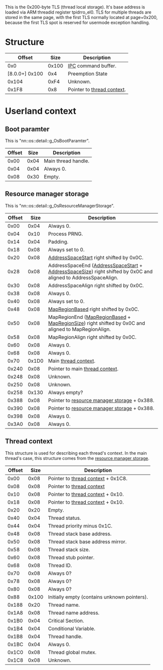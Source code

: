 This is the 0x200-byte TLS (thread local storage). It's base address is
loaded via ARM threadid register tpidrro\_el0. TLS for multiple threads
are stored in the same page, with the first TLS normally located at
page+0x200, because the first TLS spot is reserved for usermode
exception
handling.

# Structure

| Offset           | Size  | Description                                                                                           |
| ---------------- | ----- | ----------------------------------------------------------------------------------------------------- |
| 0x0              | 0x100 | [IPC](IPC%20Marshalling.md "wikilink") command buffer.                                                |
| \[8.0.0+\] 0x100 | 0x4   | Preemption State                                                                                      |
| 0x104            | 0xF4  | Unknown.                                                                                              |
| 0x1F8            | 0x8   | Pointer to [thread context](Thread%20Local%20Storage#Thread%20context.md##Thread_context "wikilink"). |

# Userland context

## Boot paramter

This is "nn::os::detail::g\_OsBootParamter".

| Offset | Size | Description         |
| ------ | ---- | ------------------- |
| 0x00   | 0x04 | Main thread handle. |
| 0x04   | 0x04 | Always 0.           |
| 0x08   | 0x30 | Empty.              |

## Resource manager storage

This is
"nn::os::detail::g\_OsResourceManagerStorage".

| Offset | Size  | Description                                                                                                                                                                                            |
| ------ | ----- | ------------------------------------------------------------------------------------------------------------------------------------------------------------------------------------------------------ |
| 0x00   | 0x04  | Always 0.                                                                                                                                                                                              |
| 0x04   | 0x10  | Process PRNG.                                                                                                                                                                                          |
| 0x14   | 0x04  | Padding.                                                                                                                                                                                               |
| 0x18   | 0x08  | Always set to 0.                                                                                                                                                                                       |
| 0x20   | 0x08  | [AddressSpaceStart](SVC#svcGetInfo.md##svcGetInfo "wikilink") right shifted by 0x0C.                                                                                                                   |
| 0x28   | 0x08  | AddressSpaceEnd ([AddressSpaceStart](SVC#svcGetInfo.md##svcGetInfo "wikilink") + [AddressSpaceSize](SVC#svcGetInfo.md##svcGetInfo "wikilink")) right shifted by 0x0C and aligned to AddressSpaceAlign. |
| 0x30   | 0x08  | AddressSpaceAlign right shifted by 0x0C.                                                                                                                                                               |
| 0x38   | 0x08  | Always 0.                                                                                                                                                                                              |
| 0x40   | 0x08  | Always set to 0.                                                                                                                                                                                       |
| 0x48   | 0x08  | [MapRegionBased](SVC#svcGetInfo.md##svcGetInfo "wikilink") right shifted by 0x0C.                                                                                                                      |
| 0x50   | 0x08  | MapRegionEnd ([MapRegionBased](SVC#svcGetInfo.md##svcGetInfo "wikilink") + [MapRegionSize](SVC#svcGetInfo.md##svcGetInfo "wikilink")) right shifted by 0x0C and aligned to MapRegionAlign.             |
| 0x58   | 0x08  | MapRegionAlign right shifted by 0x0C.                                                                                                                                                                  |
| 0x60   | 0x08  | Always 0.                                                                                                                                                                                              |
| 0x68   | 0x08  | Always 0.                                                                                                                                                                                              |
| 0x70   | 0x1D0 | Main [thread context](Thread%20Local%20Storage#Thread%20context.md##Thread_context "wikilink").                                                                                                        |
| 0x240  | 0x08  | Pointer to main [thread context](Thread%20Local%20Storage#Thread%20context.md##Thread_context "wikilink").                                                                                             |
| 0x248  | 0x08  | Unknown.                                                                                                                                                                                               |
| 0x250  | 0x08  | Unknown.                                                                                                                                                                                               |
| 0x258  | 0x130 | Always empty?                                                                                                                                                                                          |
| 0x388  | 0x08  | Pointer to [resource manager storage](Thread%20Local%20Storage#Resource%20manager%20storage.md##Resource_manager_storage "wikilink") + 0x388.                                                          |
| 0x390  | 0x08  | Pointer to [resource manager storage](Thread%20Local%20Storage#Resource%20manager%20storage.md##Resource_manager_storage "wikilink") + 0x388.                                                          |
| 0x398  | 0x08  | Always 0.                                                                                                                                                                                              |
| 0x3A0  | 0x08  | Always 0.                                                                                                                                                                                              |

## Thread context

This structure is used for describing each thread's context. In the main
thread's case, this structure comes from the [resource manager
storage](Thread%20Local%20Storage#Resource%20manager%20storage.md##Resource_manager_storage "wikilink").

| Offset | Size  | Description                                                                                                   |
| ------ | ----- | ------------------------------------------------------------------------------------------------------------- |
| 0x00   | 0x08  | Pointer to [thread context](Thread%20Local%20Storage#Thread%20context.md##Thread_context "wikilink") + 0x1C8. |
| 0x08   | 0x08  | Pointer to [thread context](Thread%20Local%20Storage#Thread%20context.md##Thread_context "wikilink")          |
| 0x10   | 0x08  | Pointer to [thread context](Thread%20Local%20Storage#Thread%20context.md##Thread_context "wikilink") + 0x10.  |
| 0x18   | 0x08  | Pointer to [thread context](Thread%20Local%20Storage#Thread%20context.md##Thread_context "wikilink") + 0x10.  |
| 0x20   | 0x20  | Empty.                                                                                                        |
| 0x40   | 0x04  | Thread status.                                                                                                |
| 0x44   | 0x04  | Thread priority minus 0x1C.                                                                                   |
| 0x48   | 0x08  | Thread stack base address.                                                                                    |
| 0x50   | 0x08  | Thread stack base address mirror.                                                                             |
| 0x58   | 0x08  | Thread stack size.                                                                                            |
| 0x60   | 0x08  | Thread stub pointer.                                                                                          |
| 0x68   | 0x08  | Thread ID.                                                                                                    |
| 0x70   | 0x08  | Always 0?                                                                                                     |
| 0x78   | 0x08  | Always 0?                                                                                                     |
| 0x80   | 0x08  | Always 0?                                                                                                     |
| 0x88   | 0x100 | Initially empty (contains unknown pointers).                                                                  |
| 0x188  | 0x20  | Thread name.                                                                                                  |
| 0x1A8  | 0x08  | Thread name address.                                                                                          |
| 0x1B0  | 0x04  | Critical Section.                                                                                             |
| 0x1B4  | 0x04  | Conditional Variable.                                                                                         |
| 0x1B8  | 0x04  | Thread handle.                                                                                                |
| 0x1BC  | 0x04  | Always 0.                                                                                                     |
| 0x1C0  | 0x08  | Thread global mutex.                                                                                          |
| 0x1C8  | 0x08  | Unknown.                                                                                                      |
